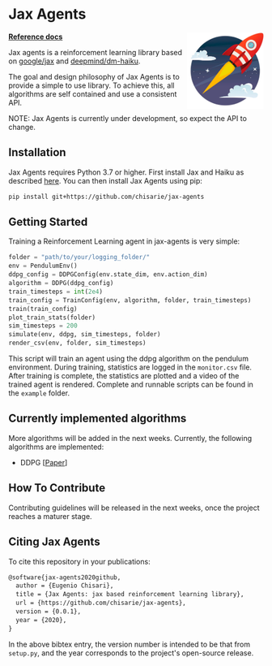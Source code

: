 # Jax Agents

<img src="docs/\_static//jax_agents_logo.png"
  align="right" width="30%"/>

[**Reference docs**](https://jax-agents.readthedocs.io/en/latest/)

Jax agents is a reinforcement learning library based on [google/jax](https://github.com/google/jax) and [deepmind/dm-haiku](https://github.com/deepmind/dm-haiku).

The goal and design philosophy of Jax Agents is to provide a simple to use library. To achieve this, all algorithms are self contained and use a consistent API.

NOTE: Jax Agents is currently under development, so expect the API to change.

## Installation

Jax Agents requires Python 3.7 or higher.
First install Jax and Haiku as described [here](https://dm-haiku.readthedocs.io/en/latest/index.html#installation).
You can then install Jax Agents using pip:

```bash
pip install git+https://github.com/chisarie/jax-agents
```

## Getting Started

Training a Reinforcement Learning agent in jax-agents is very simple:

```python
folder = "path/to/your/logging_folder/"
env = PendulumEnv()
ddpg_config = DDPGConfig(env.state_dim, env.action_dim)
algorithm = DDPG(ddpg_config)
train_timesteps = int(2e4)
train_config = TrainConfig(env, algorithm, folder, train_timesteps)
train(train_config)
plot_train_stats(folder)
sim_timesteps = 200
simulate(env, ddpg, sim_timesteps, folder)
render_csv(env, folder, sim_timesteps)
```

 This script will train an agent using the ddpg algorithm on the pendulum environment. During training, statistics are logged in the `monitor.csv` file. After training is complete, the statistics are plotted and a video
 of the trained agent is rendered. Complete and runnable scripts can be found in the `example` folder.

## Currently implemented algorithms

More algorithms will be added in the next weeks. Currently, the following algorithms are implemented:

* DDPG [[Paper](https://arxiv.org/abs/1509.02971)]

## How To Contribute

 Contributing guidelines will be released in the next weeks, once the project reaches a maturer stage.

## Citing Jax Agents

To cite this repository in your publications: 

```tex
@software{jax-agents2020github,
  author = {Eugenio Chisari},
  title = {Jax Agents: jax based reinforcement learning library},
  url = {https://github.com/chisarie/jax-agents},
  version = {0.0.1},
  year = {2020},
}
```

In the above bibtex entry, the version number is intended to be that from `setup.py`, and the year corresponds to the project's open-source release.
